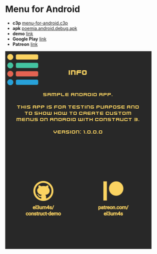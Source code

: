 # Menu for Android

* **c3p** [menu-for-android.c3p](source/c3p/menu-for-android.c3p)
* **apk** [poemia.android.debug.apk](apk/poemia.android.debug.apk)
* **demo** [link](demo)
* **Google Play** [link](https://play.google.com/store/apps/details?id=com.stranianelli.menu)
* **Patreon** [link](https://www.patreon.com/el3um4s)
 
![animation](animation.gif)
